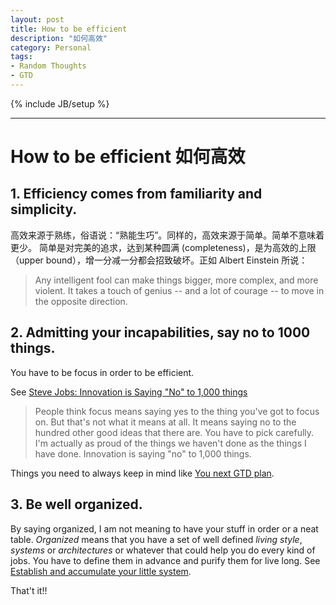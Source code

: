 ```yaml
--- 
layout: post
title: How to be efficient
description: "如何高效"
category: Personal
tags: 
- Random Thoughts
- GTD
---
```

{% include JB/setup %}

----------------

# How to be efficient 如何高效
		
## 1. Efficiency comes from familiarity and simplicity.

高效来源于熟练，俗语说：“熟能生巧”。同样的，高效来源于简单。简单不意味着更少。 简单是对完美的追求，达到某种圆满 (completeness)，是为高效的上限（upper bound），增一分减一分都会招致破坏。正如 Albert Einstein 所说：

> Any intelligent fool can make things bigger, more complex, and more violent. It takes a touch of genius -- and a lot of courage -- to move in the opposite direction.



## 2. Admitting your incapabilities, say no to 1000 things.

You have to be focus in order to be efficient.

See [Steve Jobs: Innovation is Saying "No" to 1,000 things](http://zurb.com/article/744/steve-jobs-innovation-is-saying-no-to-1-0)
> People think focus means saying yes to the thing you've got to focus on. But that's not what it means at all. It means saying no to the hundred other good ideas that there are. You have to pick carefully. I'm actually as proud of the things we haven't done as the things I have done. Innovation is saying "no" to 1,000 things.

Things you need to always keep in mind like [You next GTD plan](http://anotherbug.com/blog/2013/05/27/what-to-do-next-for-your-GTD-plan/).

## 3.	Be well organized.

By saying organized, I am not meaning to have your stuff in order or a neat table. _Organized_ means that you have a set of well defined _living style_, _systems_ or _architectures_ or whatever that could help you do every kind of jobs. You have to define them in advance and purify them for live long. See [Establish and accumulate your little system](http://www.read.org.cn/html/1641-establish-and-accumulate-your-little-system.html).



That't it!!


